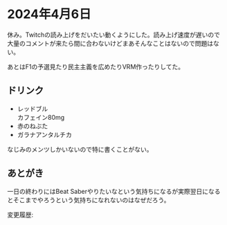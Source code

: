 # 2024年4月6日

休み。Twitchの読み上げをだいたい動くようにした。読み上げ速度が遅いので大量のコメントが来たら間に合わないけどまあそんなことはないので問題はない。

あとはF1の予選見たり民主主義を広めたりVRM作ったりしてた。

## ドリンク

- レッドブル  
カフェイン80mg
- 赤のねぶた
- ガラナアンタルチカ

なじみのメンツしかいないので特に書くことがない。

## あとがき

一日の終わりにはBeat Saberやりたいなという気持ちになるが実際翌日になるとそこまでやろうという気持ちになれないのはなぜだろう。

変更履歴:  
